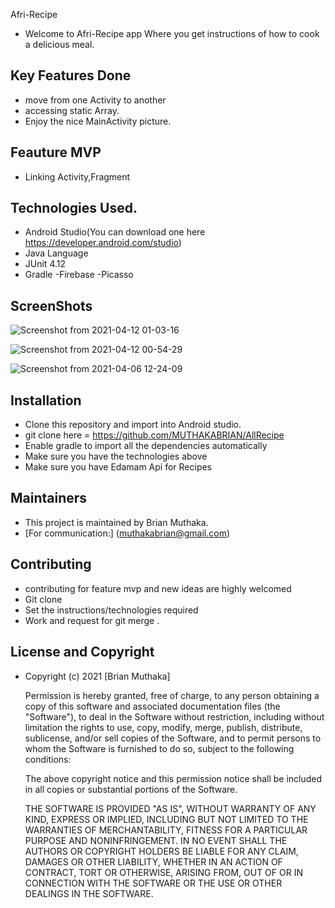 Afri-Recipe
 - Welcome to Afri-Recipe app Where you get instructions of how to cook a delicious meal.


 ## Key Features Done
  - move from one Activity to another
  - accessing static Array.
  - Enjoy the nice MainActivity picture.
  

  

  ## Feauture MVP
  - Linking Activity,Fragment
  


  ## Technologies Used.
  - Android Studio(You can download one here https://developer.android.com/studio)
  - Java Language
  - JUnit 4.12
  - Gradle
  -Firebase
  -Picasso
 
  
  
  ## ScreenShots
   ![Screenshot from 2021-04-12 01-03-16](https://user-images.githubusercontent.com/32572544/114322859-0d104080-9b2b-11eb-8145-863e5184c15a.png)

  ![Screenshot from 2021-04-12 00-54-29](https://user-images.githubusercontent.com/32572544/114322738-8196af80-9b2a-11eb-89e3-32dc63bd1c64.png)
  
  ![Screenshot from 2021-04-06 12-24-09](https://user-images.githubusercontent.com/32572544/113689439-091b9300-96d3-11eb-83c8-4b29d30dc1db.png)
  
  ## Installation
  - Clone this repository and import into Android studio.
  - git clone here = https://github.com/MUTHAKABRIAN/AllRecipe
  - Enable gradle to import all the dependencies automatically
  - Make sure you have the technologies above
  - Make sure you have Edamam Api for Recipes

  ## Maintainers
  - This project is maintained by Brian Muthaka.
  - [For communication:] (muthakabrian@gmail.com)

  ## Contributing
  - contributing for feature mvp and new ideas are highly welcomed
  - Git clone
  - Set the instructions/technologies required
  - Work and request for git merge .


  ## License and Copyright
  - Copyright (c) 2021 [Brian Muthaka]
    
    Permission is hereby granted, free of charge, to any person obtaining a copy of this software and associated documentation files (the "Software"), to deal in the Software without restriction, including without limitation the rights to use, copy, modify, merge, publish, distribute, sublicense, and/or sell copies of the Software, and to permit persons to whom the Software is furnished to do so, subject to the following conditions:
    
    The above copyright notice and this permission notice shall be included in all copies or substantial portions of the Software.
    
    THE SOFTWARE IS PROVIDED "AS IS", WITHOUT WARRANTY OF ANY KIND, EXPRESS OR IMPLIED, INCLUDING BUT NOT LIMITED TO THE WARRANTIES OF MERCHANTABILITY, FITNESS FOR A PARTICULAR PURPOSE AND NONINFRINGEMENT. IN NO EVENT SHALL THE AUTHORS OR COPYRIGHT HOLDERS BE LIABLE FOR ANY CLAIM, DAMAGES OR OTHER LIABILITY, WHETHER IN AN ACTION OF CONTRACT, TORT OR OTHERWISE, ARISING FROM, OUT OF OR IN CONNECTION WITH THE SOFTWARE OR THE USE OR OTHER DEALINGS IN THE SOFTWARE.
